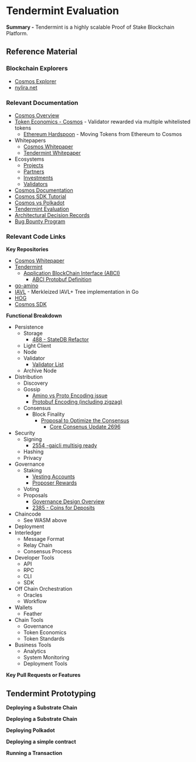 # Tendermint Evaluation
**Summary -** Tendermint is a highly scalable Proof of Stake Blockchain Platform. 

## Reference Material

### Blockchain Explorers
* [Cosmos Explorer](https://explorecosmos.network/)
* [nylira.net](https://nylira.net/)



### Relevant Documentation
* [Cosmos Overview](https://blog.cosmos.network/understanding-the-value-proposition-of-cosmos-ecaef63350d)
* [Token Economics - Cosmos](https://blog.cosmos.network/economics-of-proof-of-stake-bridging-the-economic-system-of-old-into-the-new-age-of-blockchains-3f17824e91db) - Validator rewarded via multiple whitelisted tokens
  * [Ethereum Hardspoon](https://blog.cosmos.network/introducing-the-hard-spoon-4a9288d3f0df) - Moving Tokens from Ethereum to Cosmos
* Whitepapers
  * [Cosmos Whitepaper](https://github.com/cosmos/cosmos/blob/master/WHITEPAPER.md)
  * [Tendermint Whitepaper](https://tendermint.com/static/docs/tendermint.pdf)
* Ecosystems
  * [Projects](https://forum.cosmos.network/t/list-of-projects-in-cosmos-tendermint-ecosystem/243)
  * [Partners](https://tendermint.com/ecosystem)
  * [Investments](https://forum.cosmos.network/t/community-funding/793/2)
  * [Validators](https://forum.cosmos.network/t/validator-candidates/127)
* [Cosmos Documentation](https://cosmos.network/docs/)
* [Cosmos SDK Tutorial](https://github.com/cosmos/sdk-application-tutorial)
* [Cosmos vs Polkadot](https://medium.com/@davekaj/blockchain-interoperability-cosmos-vs-polkadot-48097d54d2e2)
* [Tendermint Evaluation](https://jepsen.io/analyses/tendermint-0-10-2)
* [Architectural Decision Records](https://github.com/tendermint/tendermint/blob/master/docs/architecture/README.md)
* [Bug Bounty Program](https://blog.cosmos.network/bug-bounty-program-for-tendermint-cosmos-833c67693586)


### Relevant Code Links

**Key Repositories**
* [Cosmos Whitepaper](https://github.com/cosmos/cosmos/blob/master/WHITEPAPER.md)
* [Tendermint](https://github.com/tendermint)
  * [Application BlockChain Interface (ABCI)](https://github.com/tendermint/tendermint/tree/master/abci)
    * [ABCI Protobuf Definition](https://github.com/tendermint/tendermint/blob/develop/abci/types/types.proto)
* [go-amino](https://github.com/tendermint/go-amino)
* [IAVL](https://github.com/tendermint/iavl) - Merkleized IAVL+ Tree implementation in Go
* [HOG](https://github.com/HogLang/hog)
* [Cosmos SDK](https://github.com/cosmos/cosmos-sdk)

**Functional Breakdown**
* Persistence
  * Storage
    * [488 - StateDB Refactor](https://github.com/cosmos/ethermint/pull/488)
  * Light Client
  * Node
  * Validator
    * [Validator List](https://forum.cosmos.network/t/validator-candidates/127)
  * Archive Node
* Distribution
  * Discovery
  * Gossip
    * [Amino vs Proto Encoding issue](https://github.com/tendermint/tendermint/issues/2682)
    * [Protobuf Encoding (including zigzag)](https://developers.google.com/protocol-buffers/docs/encoding)
  * Consensus
    * Block Finality
      * [Proposal to Optimize the Consensus](https://github.com/tendermint/tendermint/issues/2691)
        * [Core Consenus Update 2696](https://github.com/tendermint/tendermint/pull/2696)
* Security
  * Signing
    * [2554 -gaicli multisig ready](https://github.com/cosmos/cosmos-sdk/pull/2554)
  * Hashing
  * Privacy
* Governance
  * Staking
    * [Vesting Accounts](https://github.com/cosmos/cosmos-sdk/blob/e9295252251417c86f29b294563228f076652d5b/docs/spec/auth/vesting.md)
    * [Proposer Rewards](https://github.com/cosmos/cosmos-sdk/issues/588)
  * Voting
  * Proposals
    * [Governance Design Overview](https://github.com/cosmos/cosmos-sdk/blob/develop/docs/spec/governance/overview.md)
    * [2385 - Coins for Deposits](https://github.com/cosmos/cosmos-sdk/issues/2385)
* Chaincode
  * See WASM above
* Deployment
* Interledger
  * Message Format
  * Relay Chain
  * Consensus Process
* Developer Tools
  * API
  * RPC
  * CLI
  * SDK
* Off Chain Orchestration
  * Oracles
  * Workflow
* Wallets
  * Feather
* Chain Tools
  * Governance
  * Token Economics
  * Token Standards
* Business Tools
  * Analytics
  * System Monitoring 
  * Deployment Tools

**Key Pull Requests or Features**

## Tendermint Prototyping

**Deploying a Substrate Chain**

**Deploying a Substrate Chain**

**Deploying Polkadot**

**Deploying a simple contract**

**Running a Transaction**

